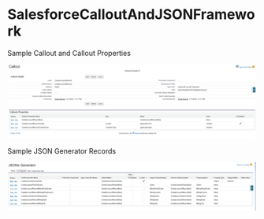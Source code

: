 # SalesforceCalloutAndJSONFramework

Sample Callout and Callout Properties

![alt text](https://github.com/harshvijaykumarrawat/SalesforceCalloutAndJSONFramework/blob/main/Sample%20Callout%20and%20Callout%20Properties.PNG)


Sample JSON Generator Records

![alt text](https://github.com/harshvijaykumarrawat/SalesforceCalloutAndJSONFramework/blob/main/Sample%20JSON%20Generator%20Records.PNG)
